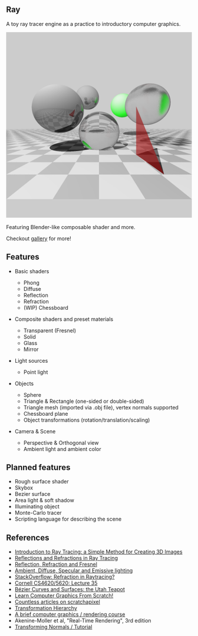 ## Ray

A toy ray tracer engine as a practice to introductory computer graphics.

![](https://raw.githubusercontent.com/shouya/ray/master/gallery/triangle.png)

Featuring Blender-like composable shader and more.

Checkout [gallery](https://github.com/shouya/ray/tree/master/gallery) for more!

## Features

- Basic shaders
  - Phong
  - Diffuse
  - Reflection
  - Refraction
  - (WIP) Chessboard

- Composite shaders and preset materials
  - Transparent (Fresnel)
  - Solid
  - Glass
  - Mirror

- Light sources
  - Point light

- Objects
  - Sphere
  - Triangle & Rectangle (one-sided or double-sided)
  - Triangle mesh (imported via .obj file), vertex normals supported
  - Chessboard plane
  - Object transformations (rotation/translation/scaling)

- Camera & Scene
  - Perspective & Orthogonal view
  - Ambient light and ambient color

## Planned features

- Rough surface shader
- Skybox
- Bezier surface
- Area light & soft shadow
- Illuminating object
- Monte-Carlo tracer
- Scripting language for describing the scene

## References

- [Introduction to Ray Tracing: a Simple Method for Creating 3D Images](https://www.scratchapixel.com/lessons/3d-basic-rendering/introduction-to-ray-tracing/how-does-it-work)
- [Reflections and Refractions in Ray Tracing](https://graphics.stanford.edu/courses/cs148-10-summer/docs/2006--degreve--reflection_refraction.pdf)
- [Reflection, Refraction and Fresnel](http://www.scratchapixel.com/lessons/3d-basic-rendering/introduction-to-shading/reflection-refraction-fresnel)
- [Ambient, Diffuse, Specular and Emissive lighting](https://bassemtodary.wordpress.com/2013/04/13/ambient-diffuse-specular-and-emissive-lighting/)
- [StackOverflow: Refraction in Raytracing?](https://stackoverflow.com/questions/26087106/refraction-in-raytracing)
- [Cornell CS4620/5620: Lecture 35](http://www.cs.cornell.edu/courses/cs4620/2012fa/lectures/35raytracing.pdf)
- [Bézier Curves and Surfaces: the Utah Teapot](https://www.scratchapixel.com/lessons/advanced-rendering/bezier-curve-rendering-utah-teapot/bezier-surface)
- [Learn Computer Graphics From Scratch!](https://www.scratchapixel.com/index.php?redirect)
- [Countless articles on scratchapixel](https://www.scratchapixel.com)
- [Transformation Hierarchy](http://groups.csail.mit.edu/graphics/classes/6.837/F03/lectures/05_transformation_hierarchy.ppt)
- [A brief computer graphics / rendering course](https://github.com/ssloy/tinyraytracer)
- Akenine-Moller et al, "Real-Time Rendering", 3rd edition
- [Transforming Normals / Tutorial](http://www.unknownroad.com/rtfm/graphics/rt_normals.html)